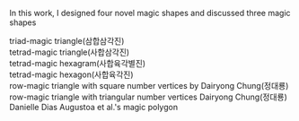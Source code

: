 In this work, I designed four novel magic shapes and discussed three magic shapes

triad-magic triangle(삼합삼각진)  
tetrad-magic triangle(사합삼각진)  
tetrad-magic hexagram(사합육각별진)  
tetrad-magic hexagon(사합육각진)  
row-magic triangle with square number vertices by Dairyong Chung(정대룡)  
row-magic triangle with triangular number vertices Dairyong Chung(정대룡)  
Danielle Dias Augustoa et al.'s magic polygon  
